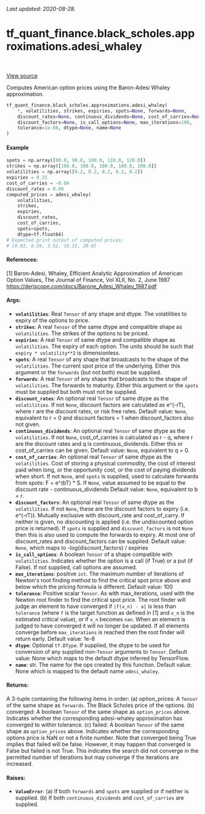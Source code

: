 <!--
This file is generated by a tool. Do not edit directly.
For open-source contributions the docs will be updated automatically.
-->

*Last updated: 2020-08-28.*

<div itemscope itemtype="http://developers.google.com/ReferenceObject">
<meta itemprop="name" content="tf_quant_finance.black_scholes.approximations.adesi_whaley" />
<meta itemprop="path" content="Stable" />
</div>

# tf_quant_finance.black_scholes.approximations.adesi_whaley

<!-- Insert buttons and diff -->

<table class="tfo-notebook-buttons tfo-api" align="left">
</table>

<a target="_blank" href="https://github.com/google/tf-quant-finance/blob/master/tf_quant_finance/black_scholes/approximations/american_option.py">View source</a>



Computes American option prices using the Baron-Adesi Whaley approximation.

```python
tf_quant_finance.black_scholes.approximations.adesi_whaley(
    *, volatilities, strikes, expiries, spots=None, forwards=None,
    discount_rates=None, continuous_dividends=None, cost_of_carries=None,
    discount_factors=None, is_call_options=None, max_iterations=100,
    tolerance=1e-08, dtype=None, name=None
)
```



<!-- Placeholder for "Used in" -->

#### Example

```python
spots = np.array([80.0, 90.0, 100.0, 110.0, 120.0])
strikes = np.array([100.0, 100.0, 100.0, 100.0, 100.0])
volatilities = np.array([0.2, 0.2, 0.2, 0.2, 0.2])
expiries = 0.25
cost_of_carries = -0.04
discount_rates = 0.08
computed_prices = adesi_whaley(
    volatilities,
    strikes,
    expiries,
    discount_rates,
    cost_of_carries,
    spots=spots,
    dtype=tf.float64)
# Expected print output of computed prices:
# [0.03, 0.59, 3.52, 10.31, 20.0]
```

#### References:
[1] Baron-Adesi, Whaley, Efficient Analytic Approximation of American Option
  Values, The Journal of Finance, Vol XLII, No. 2, June 1987
  https://deriscope.com/docs/Barone_Adesi_Whaley_1987.pdf

#### Args:


* <b>`volatilities`</b>: Real `Tensor` of any shape and dtype. The volatilities to
  expiry of the options to price.
* <b>`strikes`</b>: A real `Tensor` of the same dtype and compatible shape as
  `volatilities`. The strikes of the options to be priced.
* <b>`expiries`</b>: A real `Tensor` of same dtype and compatible shape as
  `volatilities`. The expiry of each option. The units should be such that
  `expiry * volatility**2` is dimensionless.
* <b>`spots`</b>: A real `Tensor` of any shape that broadcasts to the shape of the
  `volatilities`. The current spot price of the underlying. Either this
  argument or the `forwards` (but not both) must be supplied.
* <b>`forwards`</b>: A real `Tensor` of any shape that broadcasts to the shape of
  `volatilities`. The forwards to maturity. Either this argument or the
  `spots` must be supplied but both must not be supplied.
* <b>`discount_rates`</b>: An optional real `Tensor` of same dtype as the
  `volatilities`. If not `None`, discount factors are calculated as e^(-rT),
  where r are the discount rates, or risk free rates.
  Default value: `None`, equivalent to r = 0 and discount factors = 1 when
  discount_factors also not given.
* <b>`continuous_dividends`</b>: An optional real `Tensor` of same dtype as the
  `volatilities`. If not `None`, cost_of_carries is calculated as r - q,
  where r are the discount rates and q is continuous_dividends. Either this
  or cost_of_carries can be given.
  Default value: `None`, equivalent to q = 0.
* <b>`cost_of_carries`</b>: An optional real `Tensor` of same dtype as the
  `volatilities`. Cost of storing a physical commodity, the cost of
  interest paid when long, or the opportunity cost, or the cost of paying
  dividends when short. If not `None`, and `spots` is supplied, used to
  calculate forwards from spots: F = e^(bT) * S. If `None`, value assumed
  to be equal to the discount rate - continuous_dividends
  Default value: `None`, equivalent to b = r.
* <b>`discount_factors`</b>: An optional real `Tensor` of same dtype as the
  `volatilities`. If not `None`, these are the discount factors to expiry
  (i.e. e^(-rT)). Mutually exclusive with discount_rate and cost_of_carry.
  If neither is given, no discounting is applied (i.e. the undiscounted
  option price is returned). If `spots` is supplied and `discount_factors`
  is not `None` then this is also used to compute the forwards to expiry.
  At most one of discount_rates and discount_factors can be supplied.
  Default value: `None`, which maps to -log(discount_factors) / expiries
* <b>`is_call_options`</b>: A boolean `Tensor` of a shape compatible with
  `volatilities`. Indicates whether the option is a call (if True) or a put
  (if False). If not supplied, call options are assumed.
* <b>`max_iterations`</b>: positive `int`. The maximum number of iterations of Newton's
  root finding method to find the critical spot price above and below which
  the pricing formula is different.
  Default value: 100
* <b>`tolerance`</b>: Positive scalar `Tensor`. As with max_iterations, used with the
  Newton root finder to find the critical spot price. The root finder will
  judge an element to have converged if `|f(x_n) - a|` is less than
  `tolerance` (where `f` is the target function as defined in [1] and
  `x_n` is the estimated critical value), or if `x_n` becomes `nan`. When an
  element is judged to have converged it will no longer be updated. If all
  elements converge before `max_iterations` is reached then the root finder
  will return early.
  Default value: 1e-8
* <b>`dtype`</b>: Optional `tf.DType`. If supplied, the dtype to be used for conversion
  of any supplied non-`Tensor` arguments to `Tensor`.
  Default value: None which maps to the default dtype inferred by
   TensorFlow.
* <b>`name`</b>: str. The name for the ops created by this function.
  Default value: None which is mapped to the default name `adesi_whaley`.


#### Returns:

A 3-tuple containing the following items in order:
   (a) option_prices: A `Tensor` of the same shape as `forwards`. The Black
     Scholes price of the options.
   (b) converged: A boolean `Tensor` of the same shape as `option_prices`
     above. Indicates whether the corresponding adesi-whaley approximation
     has converged to within tolerance.
   (c) failed: A boolean `Tensor` of the same shape as `option_prices`
     above. Indicates whether the corresponding options price is NaN or not
     a finite number. Note that converged being True implies that failed
     will be false. However, it may happen that converged is False but
     failed is not True. This indicates the search did not converge in the
     permitted number of iterations but may converge if the iterations are
     increased.



#### Raises:


* <b>`ValueError`</b>:   (a) If both `forwards` and `spots` are supplied or if neither is supplied.
  (b) If both `continuous_dividends` and `cost_of_carries` are supplied.